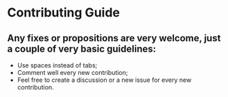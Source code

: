 Contributing Guide
==================

## Any fixes or propositions are very welcome, just a couple of very basic guidelines:
* Use spaces instead of tabs;
* Comment well every new contribution;
* Feel free to create a discussion or a new issue for every new contribution.